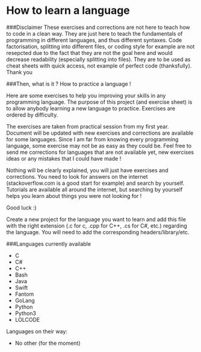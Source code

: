 How to learn a language
=======================

###Disclaimer
These exercises and corrections are not here to teach how to code in a clean way.
They are just here to teach the fundamentals of programming in different languages, and thus different syntaxes.
Code factorisation, splitting into different files, or coding style for example are not resepcted due to the fact that they are not the goal here and would decrease readability (especially splitting into files).
They are to be used as cheat sheets with quick access, not example of perfect code (thanksfully).  
Thank you

###Then, what is it ?
How to practice a language !

Here are some exercises to help you improving your skills in any programming language.
The purpose of this project (and exercise sheet) is to allow anybody learning a new language to practice.
Exercises are ordered by difficulty.

The exercises are taken from practical session from my first year.
Document will be updated with new exercises and corrections are available for some languages.
Since I am far from knowing every programming language, some exercise may not be as easy as they could be.
Feel free to send me corrections for languages that are not available yet,
new exercises ideas or any mistakes that I could have made !

Nothing will be clearly explained, you will just have exercises and corrections.
You need to look for answers on the internet (stackoverflow.com is a good start for example) and search by yourself.
Tutorials are available all around the internet, but searching by yourself helps you learn about things
you were not looking for !


Good luck :)

Create a new project for the language you want to learn and add this file with the
right extension (.c for c, .cpp for C++, .cs for C#, etc.) regarding the language.
You will need to add the corresponding headers/library/etc.


###Languages currently available
- C
- C#
- C++
- Bash
- Java
- Swift
- Fantom
- GoLang
- Python
- Python3
- LOLCODE

Languages on their way:
- No other (for the moment)